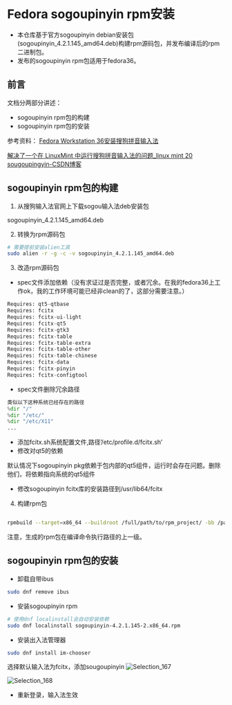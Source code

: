 # Fedora sogoupinyin rpm安装
- 本仓库基于官方sogoupinyin debian安装包(sogoupinyin_4.2.1.145_amd64.deb)构建rpm源码包，并发布编译后的rpm二进制包。
- 发布的sogoupinyin rpm包适用于fedora36。

## 前言
文档分两部分讲述：
- sogoupinyin rpm包的构建
- sogoupinyin rpm包的安装

参考资料：
[Fedora Workstation 36安装搜狗拼音输入法](https://blog.csdn.net/codestore/article/details/132255059)

[解决了一个在 LinuxMint 中运行搜狗拼音输入法的问题_linux mint 20 sougoupingyin-CSDN博客](https://blog.csdn.net/wesleyflagon/article/details/131564216)

## sogoupinyin rpm包的构建

1. 从搜狗输入法官网上下载sogou输入法deb安装包

sogoupinyin_4.2.1.145_amd64.deb

2. 转换为rpm源码包

```bash
# 需要提前安装alien工具
sudo alien -r -g -c -v sogoupinyin_4.2.1.145_amd64.deb
```

3. 改造rpm源码包
- spec文件添加依赖（没有求证过是否完整，或者冗余。在我的fedora36上工作ok，我的工作环境可能已经非clean的了，这部分需要注意。）

```python
Requires: qt5-qtbase
Requires: fcitx
Requires: fcitx-ui-light
Requires: fcitx-qt5
Requires: fcitx-gtk3
Requires: fcitx-table
Requires: fcitx-table-extra
Requires: fcitx-table-other
Requires: fcitx-table-chinese
Requires: fcitx-data
Requires: fcitx-pinyin
Requires: fcitx-configtool
```

- spec文件删除冗余路径

```python
类似以下这种系统已经存在的路径
%dir "/"
%dir "/etc/"
%dir "/etc/X11"
...
```

- 添加fcitx.sh系统配置文件,路径’/etc/profile.d/fcitx.sh’
- 修改对qt5的依赖

默认情况下sogoupinyin pkg依赖于包内部的qt5组件，运行时会存在问题。删除他们，将依赖指向系统的qt5组件

- 修改sogoupinyin fcitx库的安装路径到/usr/lib64/fcitx
4. 构建rpm包

```bash

rpmbuild --target=x86_64 --buildroot /full/path/to/rpm_project/ -bb /path/to/rpm_sepc_file
```

注意，生成的rpm包在编译命令执行路径的上一级。


## sogoupinyin rpm包的安装
- 卸载自带ibus

```bash
sudo dnf remove ibus
```

- 安装sogoupinyin rpm

```bash
# 使用dnf localinstall会自动安装依赖
sudo dnf localinstall sogoupinyin-4.2.1.145-2.x86_64.rpm
```

- 安装出入法管理器

```bash
sudo dnf install im-chooser
```

选择默认输入法为fcitx，添加sougoupinyin
![Selection_167](https://github.com/steveliu121/fedora_sogoupinyin/assets/20109927/938a7a72-a208-41a7-81a1-c9e8e56362b4)

![Selection_168](https://github.com/steveliu121/fedora_sogoupinyin/assets/20109927/0a1aabfe-c316-4ca1-aad0-f76c4be580b9)

- 重新登录，输入法生效
